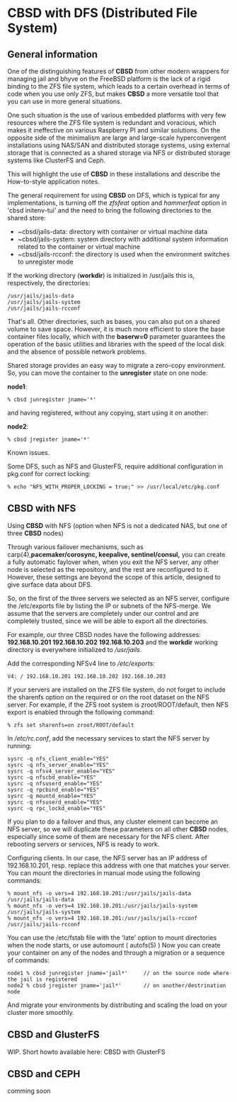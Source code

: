 # CBSD with DFS (Distributed File System)

## General information

One of the distinguishing features of **CBSD** from other modern wrappers for managing jail and bhyve on the FreeBSD platform is the lack of a rigid binding to the ZFS file system, which leads to a certain overhead in terms of code when you use only ZFS, but makes **CBSD** a more versatile tool that you can use in more general situations.

One such situation is the use of various embedded platforms with very few resources where the ZFS file system is redundant and voracious, which makes it ineffective on various Raspberry PI and similar solutions. On the opposite side of the minimalism are large and large-scale hyperconvergent installations using NAS/SAN and distributed storage systems, using external storage that is connected as a shared storage via NFS or distributed storage systems like ClusterFS and Ceph.

This will highlight the use of **CBSD** in these installations and describe the How-to-style application notes.

The general requirement for using **CBSD** on DFS, which is typical for any implementations, is turning off the *zfsfeat* option and *hammerfeat* option in 'cbsd initenv-tui' and the need to bring the following directories to the shared store:

* ~cbsd/jails-data: directory with container or virtual machine data
* ~cbsd/jails-system: system directory with additional system information related to the container or virtual machine
* ~cbsd/jails-rcconf: the directory is used when the environment switches to unregister mode

If the working directory (**workdir**) is initialized in /usr/jails this is, respectively, the directories:

```
/usr/jails/jails-data
/usr/jails/jails-system
/usr/jails/jails-rcconf
```

That's all. Other directories, such as bases, you can also put on a shared volume to save space. However, it is much more efficient to store the base container files locally, which with the **baserw=0** parameter guarantees the operation of the basic utilities and libraries with the speed of the local disk and the absence of possible network problems.

Shared storage provides an easy way to migrate a zero-copy environment. So, you can move the container to the **unregister** state on one node:

**node1**:
```
% cbsd junregister jname='*'
```

and having registered, without any copying, start using it on another:

**node2**:

```
% cbsd jregister jname='*'
```
Known issues.

Some DFS, such as NFS and GlusterFS, require additional configuration in pkg.conf for correct locking:

```
% echo "NFS_WITH_PROPER_LOCKING = true;" >> /usr/local/etc/pkg.conf
```
## CBSD with NFS

Using **CBSD** with NFS (option when NFS is not a dedicated NAS, but one of three **CBSD** nodes)

Through various failover mechanisms, such as carp(4),**pacemaker/corosync, keepalive, sentinel/consul,** you can create a fully automatic faylover when, when you exit the NFS server, any other node is selected as the repository, and the rest are reconfigured to it. However, these settings are beyond the scope of this article, designed to give surface data about DFS.

So, on the first of the three servers we selected as an NFS server, configure the /etc/exports file by listing the IP or subnets of the NFS-merge. We assume that the servers are completely under our control and are completely trusted, since we will be able to export all the directories.

For example, our three CBSD nodes have the following addresses: **192.168.10.201 192.168.10.202 192.168.10.203** and the **workdir** working directory is everywhere initialized to */usr/jails*.

Add the corresponding NFSv4 line to */etc/exports*:

```
V4: / 192.168.10.201 192.168.10.202 192.168.10.203
```
If your servers are installed on the ZFS file system, do not forget to include the sharenfs option on the required or on the root dataset on the NFS server. For example, if the ZFS root system is zroot/ROOT/default, then NFS export is enabled through the following command:

```
% zfs set sharenfs=on zroot/ROOT/default
```
In */etc/rc.conf*, add the necessary services to start the NFS server by running:

```
sysrc -q nfs_client_enable="YES"
sysrc -q nfs_server_enable="YES"
sysrc -q nfsv4_server_enable="YES"
sysrc -q nfscbd_enable="YES"
sysrc -q nfsuserd_enable="YES"
sysrc -q rpcbind_enable="YES"
sysrc -q mountd_enable="YES"
sysrc -q nfsuserd_enable="YES"
sysrc -q rpc_lockd_enable="YES"

```
If you plan to do a failover and thus, any cluster element can become an NFS server, so we will duplicate these parameters on all other **CBSD** nodes, especially since some of them are necessary for the NFS client. After rebooting servers or services, NFS is ready to work.

Configuring clients. In our case, the NFS server has an IP address of 192.168.10.201, resp. replace this address with one that matches your server. You can mount the directories in manual mode using the following commands:

```
% mount_nfs -o vers=4 192.168.10.201:/usr/jails/jails-data /usr/jails/jails-data
% mount_nfs -o vers=4 192.168.10.201:/usr/jails/jails-system /usr/jails/jails-system
% mount_nfs -o vers=4 192.168.10.201:/usr/jails/jails-rcconf /usr/jails/jails-rcconf

```
You can use the /etc/fstab file with the 'late' option to mount directories when the node starts, or use automount ( autofs(5) )
Now you can create your container on any of the nodes and through a migration or a sequence of commands:

```
node1 % cbsd junregister jname='jail*'     // on the source node where the jail is registered
node2 % cbsd jregister jname='jail*'       // on another/destrination node
```
And migrate your environments by distributing and scaling the load on your cluster more smoothly.

## CBSD and GlusterFS

WIP. Short howto available here: CBSD with GlusterFS

## CBSD and CEPH

comming soon
